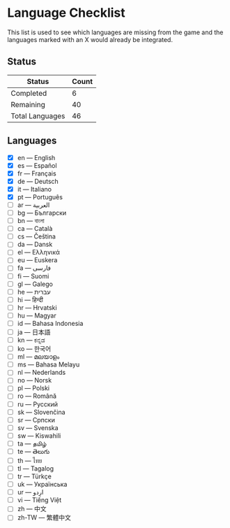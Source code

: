 # Language Checklist

This list is used to see which languages are missing from the game and the
languages marked with an X would already be integrated.

## Status

| Status          | Count |
| --------------- | ----- |
| Completed       | 6     |
| Remaining       | 40    |
| Total Languages | 46    |

## Languages

- [x] en — English
- [x] es — Español
- [x] fr — Français
- [x] de — Deutsch
- [x] it — Italiano
- [x] pt — Português
- [ ] ar — العربية
- [ ] bg — Български
- [ ] bn — বাংলা
- [ ] ca — Català
- [ ] cs — Čeština
- [ ] da — Dansk
- [ ] el — Ελληνικά
- [ ] eu — Euskera
- [ ] fa — فارسی
- [ ] fi — Suomi
- [ ] gl — Galego
- [ ] he — עברית
- [ ] hi — हिन्दी
- [ ] hr — Hrvatski
- [ ] hu — Magyar
- [ ] id — Bahasa Indonesia
- [ ] ja — 日本語
- [ ] kn — ಕನ್ನಡ
- [ ] ko — 한국어
- [ ] ml — മലയാളം
- [ ] ms — Bahasa Melayu
- [ ] nl — Nederlands
- [ ] no — Norsk
- [ ] pl — Polski
- [ ] ro — Română
- [ ] ru — Русский
- [ ] sk — Slovenčina
- [ ] sr — Српски
- [ ] sv — Svenska
- [ ] sw — Kiswahili
- [ ] ta — தமிழ்
- [ ] te — తెలుగు
- [ ] th — ไทย
- [ ] tl — Tagalog
- [ ] tr — Türkçe
- [ ] uk — Українська
- [ ] ur — اردو
- [ ] vi — Tiếng Việt
- [ ] zh — 中文
- [ ] zh-TW — 繁體中文
